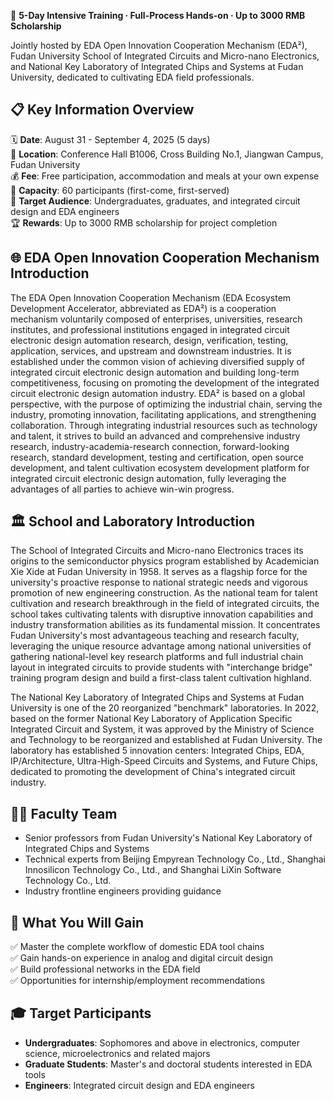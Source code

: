 🚀 **5-Day Intensive Training · Full-Process Hands-on · Up to 3000 RMB Scholarship**

Jointly hosted by EDA Open Innovation Cooperation Mechanism (EDA²), Fudan University School of Integrated Circuits and Micro-nano Electronics, and National Key Laboratory of Integrated Chips and Systems at Fudan University, dedicated to cultivating EDA field professionals.

## 📋 Key Information Overview

🗓️ **Date**: August 31 - September 4, 2025 (5 days)  
📍 **Location**: Conference Hall B1006, Cross Building No.1, Jiangwan Campus, Fudan University  
💰 **Fee**: Free participation, accommodation and meals at your own expense  
👥 **Capacity**: 60 participants (first-come, first-served)  
🎯 **Target Audience**: Undergraduates, graduates, and integrated circuit design and EDA engineers  
🏆 **Rewards**: Up to 3000 RMB scholarship for project completion

## 🌐 EDA Open Innovation Cooperation Mechanism Introduction

The EDA Open Innovation Cooperation Mechanism (EDA Ecosystem Development Accelerator, abbreviated as EDA²) is a cooperation mechanism voluntarily composed of enterprises, universities, research institutes, and professional institutions engaged in integrated circuit electronic design automation research, design, verification, testing, application, services, and upstream and downstream industries. It is established under the common vision of achieving diversified supply of integrated circuit electronic design automation and building long-term competitiveness, focusing on promoting the development of the integrated circuit electronic design automation industry. EDA² is based on a global perspective, with the purpose of optimizing the industrial chain, serving the industry, promoting innovation, facilitating applications, and strengthening collaboration. Through integrating industrial resources such as technology and talent, it strives to build an advanced and comprehensive industry research, industry-academia-research connection, forward-looking research, standard development, testing and certification, open source development, and talent cultivation ecosystem development platform for integrated circuit electronic design automation, fully leveraging the advantages of all parties to achieve win-win progress.

## 🏛️ School and Laboratory Introduction

The School of Integrated Circuits and Micro-nano Electronics traces its origins to the semiconductor physics program established by Academician Xie Xide at Fudan University in 1958. It serves as a flagship force for the university's proactive response to national strategic needs and vigorous promotion of new engineering construction. As the national team for talent cultivation and research breakthrough in the field of integrated circuits, the school takes cultivating talents with disruptive innovation capabilities and industry transformation abilities as its fundamental mission. It concentrates Fudan University's most advantageous teaching and research faculty, leveraging the unique resource advantage among national universities of gathering national-level key research platforms and full industrial chain layout in integrated circuits to provide students with "interchange bridge" training program design and build a first-class talent cultivation highland.

The National Key Laboratory of Integrated Chips and Systems at Fudan University is one of the 20 reorganized "benchmark" laboratories. In 2022, based on the former National Key Laboratory of Application Specific Integrated Circuit and System, it was approved by the Ministry of Science and Technology to be reorganized and established at Fudan University. The laboratory has established 5 innovation centers: Integrated Chips, EDA, IP/Architecture, Ultra-High-Speed Circuits and Systems, and Future Chips, dedicated to promoting the development of China's integrated circuit industry.

## 👨‍🏫 Faculty Team
- Senior professors from Fudan University's National Key Laboratory of Integrated Chips and Systems
- Technical experts from Beijing Empyrean Technology Co., Ltd., Shanghai Innosilicon Technology Co., Ltd., and Shanghai LiXin Software Technology Co., Ltd.
- Industry frontline engineers providing guidance

## 🎯 What You Will Gain
✅ Master the complete workflow of domestic EDA tool chains  
✅ Gain hands-on experience in analog and digital circuit design  
✅ Build professional networks in the EDA field  
✅ Opportunities for internship/employment recommendations

## 🎓 Target Participants
- **Undergraduates**: Sophomores and above in electronics, computer science, microelectronics and related majors
- **Graduate Students**: Master's and doctoral students interested in EDA tools  
- **Engineers**: Integrated circuit design and EDA engineers 